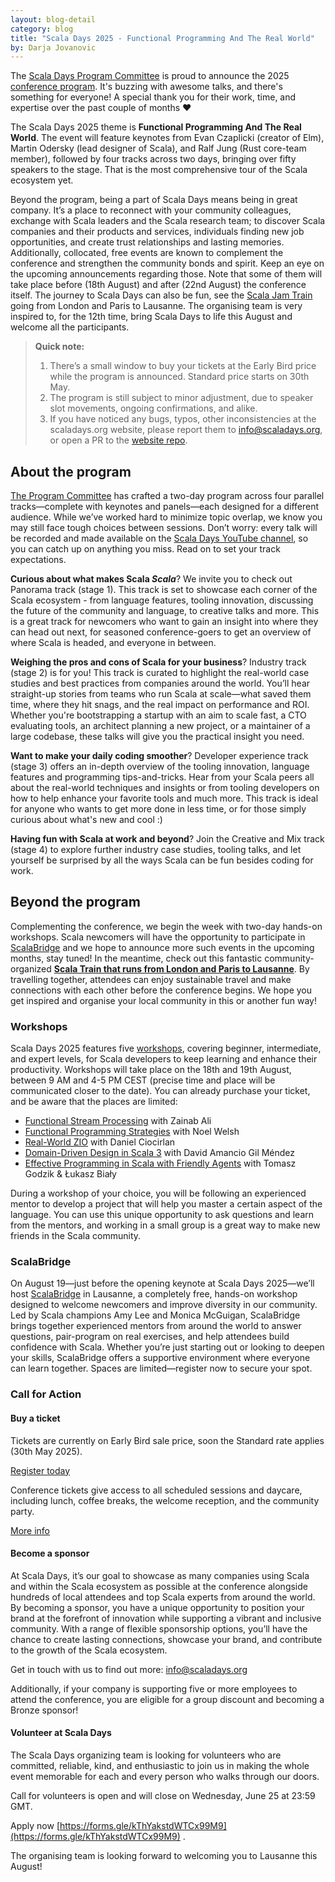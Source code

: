 ```yaml
---
layout: blog-detail
category: blog
title: "Scala Days 2025 - Functional Programming And The Real World"
by: Darja Jovanovic
---
```

The [Scala Days Program Committee](https://scaladays.org/#committee) is proud to announce the 2025 [conference program](https://scaladays.org/schedule). It's buzzing with awesome talks, and there's something for everyone! A special thank you for their work, time, and expertise over the past couple of months ❤️

The Scala Days 2025 theme is **Functional Programming And The Real World**. The event will feature keynotes from Evan Czaplicki (creator of Elm), Martin Odersky (lead designer of Scala), and Ralf Jung (Rust core-team member), followed by four tracks across two days, bringing over fifty speakers to the stage. That is the most comprehensive tour of the Scala ecosystem yet.

Beyond the program, being a part of Scala Days means being in great company. It’s a place to reconnect with your community colleagues, exchange with Scala leaders and the Scala research team; to discover Scala companies and their products and services, individuals finding new job opportunities, and create trust relationships and lasting memories. Additionally, collocated, free events are known to complement the conference and strengthen the community bonds and spirit. Keep an eye on the upcoming announcements regarding those. Note that some of them will take place before (18th August) and after (22nd August) the conference itself. The journey to Scala Days can also be fun, see the [Scala Jam Train](https://www.meetup.com/london-scala/events/307435835/) going from London and Paris to Lausanne. The organising team is very inspired to, for the 12th time, bring Scala Days to life this August and welcome all the participants.

> **Quick note:**
> 1. There’s a small window to buy your tickets at the Early Bird price while the program is announced. Standard price starts on 30th May.
> 2. The program is still subject to minor adjustment, due to speaker slot movements, ongoing confirmations, and alike.
> 3. If you have noticed any bugs, typos, other inconsistencies at the scaladays.org website, please report them to info@scaladays.org, or open a PR to the [website repo](https://github.com/scaladays/scaladays.org).

## About the program

[The Program Committee](https://scaladays.org/#committee) has crafted a two-day program across four parallel tracks—complete with keynotes and panels—each designed for a different audience. While we’ve worked hard to minimize topic overlap, we know you may still face tough choices between sessions. Don’t worry: every talk will be recorded and made available on the [Scala Days YouTube channel](https://www.youtube.com/channel/UCOHg8YCiyMVRRxb3mJT_0Mg), so you can catch up on anything you miss. Read on to set your track expectations.

**Curious about what makes Scala *Scala***? We invite you to check out Panorama track (stage 1). This track is set to showcase each corner of the Scala ecosystem - from language features, tooling innovation, discussing the future of the community and language, to creative talks and more. This is a great track for newcomers who want to gain an insight into where they can head out next, for seasoned conference-goers to get an overview of where Scala is headed, and everyone in between.

**Weighing the pros and cons of Scala for your business**? Industry track (stage 2) is for you! This track is curated to highlight the real-world case studies and best practices from companies around the world. You’ll hear straight-up stories from teams who run Scala at scale—what saved them time, where they hit snags, and the real impact on performance and ROI. Whether you're bootstrapping a startup with an aim to scale fast,  a CTO evaluating tools, an architect planning a new project, or a maintainer of a large codebase, these talks will give you the practical insight you need.

**Want to make your daily coding smoother**? Developer experience track (stage 3) offers an in-depth overview of the tooling innovation, language features and programming tips-and-tricks. Hear from your Scala peers all about the real-world techniques and insights or from tooling developers on how to help enhance your favorite tools and much more. This track is ideal for anyone who wants to get more done in less time, or for those simply curious about what's new and cool :)

**Having fun with Scala at work and beyond**? Join the Creative and Mix track (stage 4) to explore further industry case studies, tooling talks, and let yourself be surprised by all the ways Scala can be fun besides coding for work.

## Beyond the program

Complementing the conference, we begin the week with two-day hands-on workshops. Scala newcomers will have the opportunity to participate in [ScalaBridge](https://scaladays.org/blog/scalabridge-lausanne/) and we hope to announce more such events in the upcoming months, stay tuned! In the meantime, check out this fantastic community-organized **[Scala Train that runs from London and Paris to Lausanne](https://www.meetup.com/london-scala/events/307435835/)**. By travelling together, attendees can enjoy sustainable travel and make connections with each other before the conference begins. We hope you get inspired and organise your local community in this or another fun way!

### Workshops
Scala Days 2025 features five [workshops](https://scaladays.org/workshops), covering beginner, intermediate, and expert levels, for Scala developers to keep learning and enhance their productivity. Workshops will take place on the 18th and 19th August, between 9 AM and 4-5 PM CEST (precise time and place will be communicated closer to the date). You can already purchase your ticket, and be aware that the places are limited:

- [Functional Stream Processing](https://scaladays.org/editions/2025/workshops/functional-stream-processing) with Zainab Ali
- [Functional Programming Strategies](https://scaladays.org/editions/2025/workshops/functional-programming-strategies) with Noel Welsh
- [Real-World ZIO](https://scaladays.org/editions/2025/workshops/real-world-zio) with Daniel Ciocirlan
- [Domain-Driven Design in Scala 3](https://scaladays.org/editions/2025/workshops/ddd-in-scala-3) with David Amancio Gil Méndez
- [Effective Programming in Scala with Friendly Agents](https://scaladays.org/editions/2025/workshops/efficient-programming-in-scala-with-friendly-agents) with Tomasz Godzik & Łukasz Biały

During a workshop of your choice, you will be following an experienced mentor to develop a project that will help you master a certain aspect of the language. You can use this unique opportunity to ask questions and learn from the mentors, and working in a small group is a great way to make new friends in the Scala community.

### ScalaBridge

On August 19—just before the opening keynote at Scala Days 2025—we’ll host [ScalaBridge](https://scaladays.org/blog/scalabridge-lausanne/) in Lausanne, a completely free, hands-on workshop designed to welcome newcomers and improve diversity in our community. Led by Scala champions Amy Lee and Monica McGuigan, ScalaBridge brings together experienced mentors from around the world to answer questions, pair-program on real exercises, and help attendees build confidence with Scala. Whether you’re just starting out or looking to deepen your skills, ScalaBridge offers a supportive environment where everyone can learn together. Spaces are limited—register now to secure your spot.

### Call for Action

#### Buy a ticket
Tickets are currently on Early Bird sale price, soon the Standard rate applies (30th May 2025).

[Register today](https://register.event-works.com/lausanne/Scaladays2025/e/cp/)

Conference tickets give access to all scheduled sessions and daycare, including lunch, coffee breaks, the welcome reception, and the community party.

[More info](https://scaladays.org/tickets#tickets)

#### Become a sponsor

At Scala Days, it’s our goal to showcase as many companies using Scala and within the Scala ecosystem as possible at the conference alongside hundreds of local attendees and top Scala experts from around the world. By becoming a sponsor, you have a unique opportunity to position your brand at the forefront of innovation while supporting a vibrant and inclusive community. With a range of flexible sponsorship options, you’ll have the chance to create lasting connections, showcase your brand, and contribute to the growth of the Scala ecosystem.

Get in touch with us to find out more: [info@scaladays.org](mailto:info@scaladays.org)

Additionally, if your company is supporting five or more employees to attend the conference, you are eligible for a group discount and becoming a Bronze sponsor!

#### Volunteer at Scala Days

The Scala Days organizing team is looking for volunteers who are committed, reliable, kind, and enthusiastic to join us in making the whole event memorable for each and every person who walks through our doors.

Call for volunteers is open and will close on Wednesday, June 25 at 23:59 GMT.

Apply now [https://forms.gle/kThYakstdWTCx99M9](https://forms.gle/kThYakstdWTCx99M9) .

The organising team is looking forward to welcoming you to Lausanne this August!
